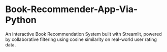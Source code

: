 # Book-Recommender-App-Via-Python
An interactive Book Recommendation System built with Streamlit, powered by collaborative filtering using cosine similarity on real-world user rating data.

